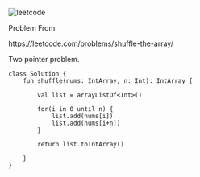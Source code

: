 ![leetcode](https://user-images.githubusercontent.com/77060863/216866231-b0768aca-46ed-43d8-b840-4d91268542f3.PNG)

Problem From.

https://leetcode.com/problems/shuffle-the-array/

Two pointer problem.

```
class Solution {
    fun shuffle(nums: IntArray, n: Int): IntArray {
        
        val list = arrayListOf<Int>()
        
        for(i in 0 until n) {
            list.add(nums[i])
            list.add(nums[i+n])
        }
        
        return list.toIntArray()
        
    }
}
```
